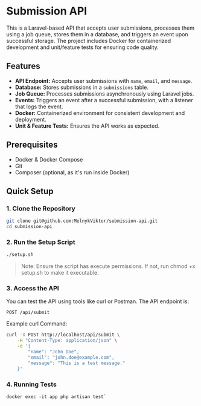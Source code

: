 # Submission API

This is a Laravel-based API that accepts user submissions, processes them using a job queue, stores them in a database, and triggers an event upon successful storage. The project includes Docker for containerized development and unit/feature tests for ensuring code quality.

## Features

- **API Endpoint:** Accepts user submissions with `name`, `email`, and `message`.
- **Database:** Stores submissions in a `submissions` table.
- **Job Queue:** Processes submissions asynchronously using Laravel jobs.
- **Events:** Triggers an event after a successful submission, with a listener that logs the event.
- **Docker:** Containerized environment for consistent development and deployment.
- **Unit & Feature Tests:** Ensures the API works as expected.

## Prerequisites

- Docker & Docker Compose
- Git
- Composer (optional, as it's run inside Docker)

## Quick Setup

### 1. Clone the Repository

```bash
git clone git@github.com:MelnykViktor/submission-api.git
cd submission-api
```

### 2. Run the Setup Script

```bash
./setup.sh
```
> Note: Ensure the script has execute permissions. If not, run chmod +x setup.sh to make it executable.

### 3. Access the API
You can test the API using tools like curl or Postman. The API endpoint is:
```
POST /api/submit
```

Example curl Command:
```bash
curl -X POST http://localhost/api/submit \
    -H "Content-Type: application/json" \
    -d '{
        "name": "John Doe",
        "email": "john.doe@example.com",
        "message": "This is a test message."
    }'
```

### 4. Running Tests
```
docker exec -it app php artisan test`
```

